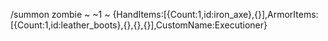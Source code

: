 /summon zombie ~ ~1 ~ {HandItems:[{Count:1,id:iron_axe},{}],ArmorItems:[{Count:1,id:leather_boots},{},{},{}],CustomName:Executioner}

